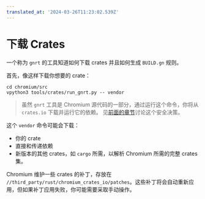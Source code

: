 ```yaml
---
translated_at: '2024-03-26T11:23:02.539Z'
---
```


# 下载 Crates

一个称为 `gnrt` 的工具知道如何下载 crates 并且如何生成 `BUILD.gn` 规则。

首先，像这样下载你想要的 crate：

```shell
cd chromium/src
vpython3 tools/crates/run_gnrt.py -- vendor
```

> 虽然 `gnrt` 工具是 Chromium 源代码的一部分，通过运行这个命令，你将从 `crates.io` 下载并运行它的依赖。
> 见[前面的章节][0]讨论这个安全决策。

这个 `vendor` 命令可能会下载：

- 你的 crate
- 直接和传递依赖
- 新版本的其他 crates，如 `cargo` 所需，以解析 Chromium 所需的完整 crates 集。

Chromium 维护一些 crates 的补丁，存放在 `//third_party/rust/chromium_crates_io/patches`。这些补丁将会自动重新应用，但如果补丁应用失败，你可能需要采取手动操作。

[0]: ../cargo.md
